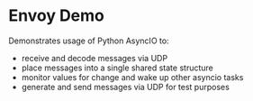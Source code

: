 # Envoy Demo

Demonstrates usage of Python AsyncIO to:
* receive and decode messages via UDP
* place messages into a single shared state structure
* monitor values for change and wake up other asyncio tasks
* generate and send messages via UDP for test purposes
